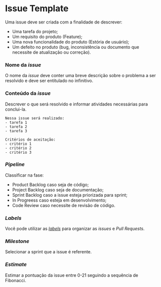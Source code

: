 # Issue Template

Uma issue deve ser criada com a finalidade de descrever:
 - Uma tarefa do projeto;
 - Um requisito do produto (Feature);
 - Uma nova funcionalidade do produto (Estória de usuário);
 - Um defeito no produto (bug, inconsistência ou documento que necessite de atualização ou correção).

### Nome da *issue*

O nome da *issue* deve conter uma breve descrição sobre o problema a ser resolvido e deve ser entitulado no infinitivo.

### Conteúdo da *issue*

Descrever o que será resolvido e informar atividades necessárias para conclui-la.

```
Nessa issue será realizado:
- tarefa 1
- tarefa 2
- tarefa 3

Critérios de aceitação:
- critério 1
- critério 2
- critério 3

```

### *Pipeline*

Classificar na fase:
- Product Backlog caso seja de código;
- Project Backlog caso seja de documentação;
- Sprint Backlog caso a issue esteja priorizada para sprint;
- In Progreess caso esteja em desenvolvimento;
- Code Review caso necessite de revisão de código.

### *Labels*

Você pode utilizar as [*labels*](https://github.com/fga-gpp-mds/AGR-APP-react-native/labels) para organizar as *issues* e *Pull Requests*.


### *Milestone*

Selecionar a sprint que a issue é referente.

### *Estimate*

Estimar a pontuação da issue entre 0-21 seguindo a sequência de Fibonacci.
